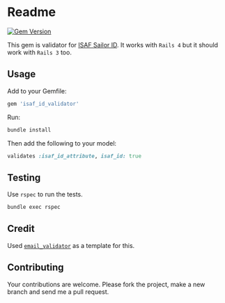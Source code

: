 # Readme

[![Gem Version](https://badge.fury.io/rb/isaf_id_validator.svg)](http://badge.fury.io/rb/isaf_id_validator)

This gem is validator for [ISAF Sailor ID](http://www.sailing.org/isafsailor).
It works with `Rails 4` but it should work with `Rails 3` too.

## Usage

Add to your Gemfile:

```ruby
gem 'isaf_id_validator'
```

Run:

```bash
bundle install
```

Then add the following to your model:

```ruby
validates :isaf_id_attribute, isaf_id: true
```

## Testing

Use `rspec` to run the tests.

```bash
bundle exec rspec
```

## Credit

Used [`email_validator`](https://github.com/balexand/email_validator) as a
template for this.

## Contributing

Your contributions are welcome. Please fork the project, make a new branch and
send me a pull request.
